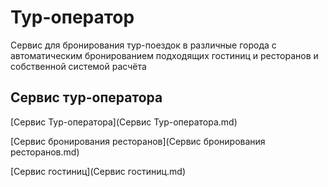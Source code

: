 # Тур-оператор

Сервис для бронирования тур-поездок в различные города с автоматическим бронированием подходящих гостиниц и ресторанов и собственной системой расчёта

## Сервис тур-оператора

[Сервис Тур-оператора](Сервис Тур-оператора.md)

[Сервис бронирования ресторанов](Сервис бронирования ресторанов.md)

[Сервис гостиниц](Сервис гостиниц.md)
